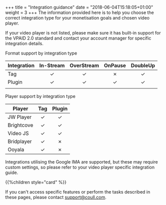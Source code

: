 +++
title = "Integration guidance"
date = "2018-06-04T15:18:05+01:00"
weight = 3
+++
The information provided here is to help you choose the correct integration type for your monetisation goals and chosen video player.

If your video player is not listed, please make sure it has built-in support for the VPAID 2.0 standard and contact your account manager for specific integration details.

Format support by integration type

| Integration | In-Stream | OverStream | OnPause | DoubleUp |
|-------------|:---------:|:----------:|:-------:|:--------:|
| Tag         |     ✓     |      ✓     |    ✗    |     ✓    |
| Plugin      |     ✓     |      ✓     |    ✓    |     ✓    |
|             |           |            |         |          |

Player support by integration type


| Player      | Tag       | Plugin     |
|-------------|:---------:|:----------:|
| JW Player   |     ✓     |      ✓     |
| Brightcove  |     ✓     |      ✓     |
|  Video JS   |     ✓     |      ✓     |
| Bridplayer  |     ✓     |      ✗     |
|   Ooyala    |     ✓     |      ✗     |


Integrations utilising the Google IMA are supported, but these may require custom settings, so please refer to your video player specific integration guide.

{{%children style="card" %}}

If you can't access specific features or perform the tasks described in these pages, please contact [support@coull.com](mailto:support@coull.com).
